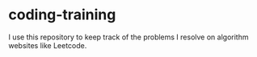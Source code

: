 # coding-training

I use this repository to keep track of the problems I resolve on algorithm websites like Leetcode.  
